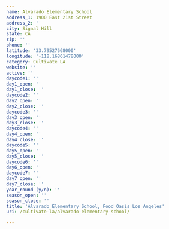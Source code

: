 ```yaml
---
name: Alvarado Elementary School
address_1: 1900 East 21st Street
address_2: ''
city: Signal Hill
state: CA
zip: ''
phone: ''
latitude: '33.79527668000'
longitude: '-118.16861478000'
category: Cultivate LA
website: ''
active: ''
daycode1: ''
day1_open: ''
day1_close: ''
daycode2: ''
day2_open: ''
day2_close: ''
daycode3: ''
day3_open: ''
day3_close: ''
daycode4: ''
day4_open: ''
day4_close: ''
daycode5: ''
day5_open: ''
day5_close: ''
daycode6: ''
day6_open: ''
daycode7: ''
day7_open: ''
day7_close: ''
year_round (y/n): ''
season_open: ''
season_close: ''
title: 'Alvarado Elementary School, Food Oasis Los Angeles'
uri: /cultivate-la/alvarado-elementary-school/

---
```

